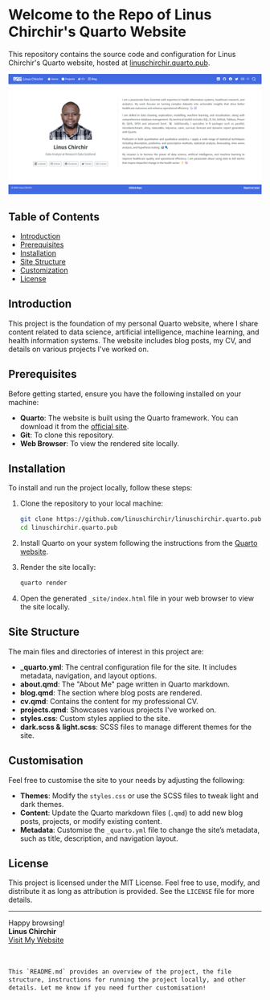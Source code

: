 # Welcome to the Repo of Linus Chirchir's Quarto Website

This repository contains the source code and configuration for Linus Chirchir's Quarto website, hosted at [linuschirchir.quarto.pub](https://linuschirchir.quarto.pub).

![Website Preview](images/website_preview.png)

## Table of Contents

- [Introduction](#introduction)
- [Prerequisites](#prerequisites)
- [Installation](#installation)
- [Site Structure](#site-structure)
- [Customization](#customisation)
- [License](#license)

## Introduction

This project is the foundation of my personal Quarto website, where I share content related to data science, artificial intelligence, machine learning, and health information systems. The website includes blog posts, my CV, and details on various projects I've worked on.

## Prerequisites

Before getting started, ensure you have the following installed on your machine:

- **Quarto**: The website is built using the Quarto framework. You can download it from the [official site](https://quarto.org/).
- **Git**: To clone this repository.
- **Web Browser**: To view the rendered site locally.

## Installation

To install and run the project locally, follow these steps:

1. Clone the repository to your local machine:
   ```bash
   git clone https://github.com/linuschirchir/linuschirchir.quarto.pub.git
   cd linuschirchir.quarto.pub
   ```

2. Install Quarto on your system following the instructions from the [Quarto website](https://quarto.org/docs/get-started/).

3. Render the site locally:
   ```bash
   quarto render
   ```

4. Open the generated `_site/index.html` file in your web browser to view the site locally.

## Site Structure

The main files and directories of interest in this project are:

- **_quarto.yml**: The central configuration file for the site. It includes metadata, navigation, and layout options.
- **about.qmd**: The "About Me" page written in Quarto markdown.
- **blog.qmd**: The section where blog posts are rendered.
- **cv.qmd**: Contains the content for my professional CV.
- **projects.qmd**: Showcases various projects I've worked on.
- **styles.css**: Custom styles applied to the site.
- **dark.scss & light.scss**: SCSS files to manage different themes for the site.

## Customisation

Feel free to customise the site to your needs by adjusting the following:

- **Themes**: Modify the `styles.css` or use the SCSS files to tweak light and dark themes.
- **Content**: Update the Quarto markdown files (`.qmd`) to add new blog posts, projects, or modify existing content.
- **Metadata**: Customise the `_quarto.yml` file to change the site’s metadata, such as title, description, and navigation layout.

## License

This project is licensed under the MIT License. Feel free to use, modify, and distribute it as long as attribution is provided. See the `LICENSE` file for more details.

---

Happy browsing!  
**Linus Chirchir**  
[Visit My Website](https://linuschirchir.quarto.pub)
```


This `README.md` provides an overview of the project, the file structure, instructions for running the project locally, and other details. Let me know if you need further customisation!
